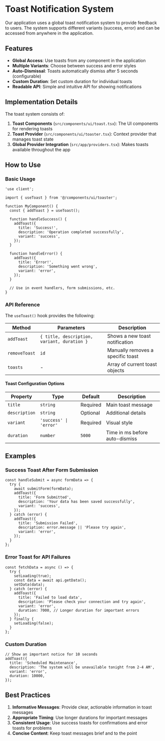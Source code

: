 # Toast Notification System

Our application uses a global toast notification system to provide feedback to users. The system supports different variants (success, error) and can be accessed from anywhere in the application.

## Features

- **Global Access**: Use toasts from any component in the application
- **Multiple Variants**: Choose between success and error styles
- **Auto-Dismissal**: Toasts automatically dismiss after 5 seconds (configurable)
- **Custom Duration**: Set custom duration for individual toasts
- **Readable API**: Simple and intuitive API for showing notifications

## Implementation Details

The toast system consists of:

1. **Toast Components** (`src/components/ui/toast.tsx`): The UI components for rendering toasts
2. **Toast Provider** (`src/components/ui/toaster.tsx`): Context provider that manages toast state
3. **Global Provider Integration** (`src/app/providers.tsx`): Makes toasts available throughout the app

## How to Use

### Basic Usage

```tsx
'use client';

import { useToast } from '@/components/ui/toaster';

function MyComponent() {
  const { addToast } = useToast();

  function handleSuccess() {
    addToast({
      title: 'Success!',
      description: 'Operation completed successfully',
      variant: 'success',
    });
  }

  function handleError() {
    addToast({
      title: 'Error!',
      description: 'Something went wrong',
      variant: 'error',
    });
  }

  // Use in event handlers, form submissions, etc.
}
```

### API Reference

The `useToast()` hook provides the following:

| Method        | Parameters                                  | Description                       |
| ------------- | ------------------------------------------- | --------------------------------- |
| `addToast`    | `{ title, description, variant, duration }` | Shows a new toast notification    |
| `removeToast` | `id`                                        | Manually removes a specific toast |
| `toasts`      | -                                           | Array of current toast objects    |

#### Toast Configuration Options

| Property      | Type                   | Default  | Description                    |
| ------------- | ---------------------- | -------- | ------------------------------ |
| `title`       | `string`               | Required | Main toast message             |
| `description` | `string`               | Optional | Additional details             |
| `variant`     | `'success' \| 'error'` | Required | Visual style                   |
| `duration`    | `number`               | `5000`   | Time in ms before auto-dismiss |

## Examples

### Success Toast After Form Submission

```tsx
const handleSubmit = async formData => {
  try {
    await submitForm(formData);
    addToast({
      title: 'Form Submitted',
      description: 'Your data has been saved successfully',
      variant: 'success',
    });
  } catch (error) {
    addToast({
      title: 'Submission Failed',
      description: error.message || 'Please try again',
      variant: 'error',
    });
  }
};
```

### Error Toast for API Failures

```tsx
const fetchData = async () => {
  try {
    setLoading(true);
    const data = await api.getData();
    setData(data);
  } catch (error) {
    addToast({
      title: 'Failed to load data',
      description: 'Please check your connection and try again',
      variant: 'error',
      duration: 7000, // Longer duration for important errors
    });
  } finally {
    setLoading(false);
  }
};
```

### Custom Duration

```tsx
// Show an important notice for 10 seconds
addToast({
  title: 'Scheduled Maintenance',
  description: 'The system will be unavailable tonight from 2-4 AM',
  variant: 'error',
  duration: 10000,
});
```

## Best Practices

1. **Informative Messages**: Provide clear, actionable information in toast messages
2. **Appropriate Timing**: Use longer durations for important messages
3. **Consistent Usage**: Use success toasts for confirmations and error toasts for problems
4. **Concise Content**: Keep toast messages brief and to the point
